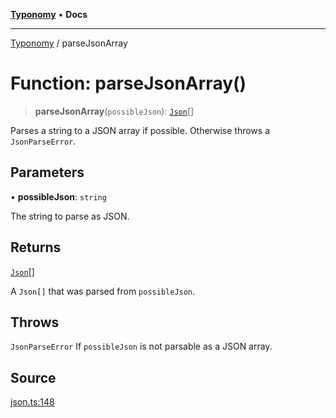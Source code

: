 [**Typonomy**](../README.md) • **Docs**

***

[Typonomy](../globals.md) / parseJsonArray

# Function: parseJsonArray()

> **parseJsonArray**(`possibleJson`): [`Json`](../type-aliases/Json.md)[]

Parses a string to a JSON array if possible.
Otherwise throws a `JsonParseError`.

## Parameters

• **possibleJson**: `string`

The string to parse as JSON.

## Returns

[`Json`](../type-aliases/Json.md)[]

A `Json[]` that was parsed from `possibleJson`.

## Throws

`JsonParseError` If `possibleJson` is not parsable as a JSON array.

## Source

[json.ts:148](https://github.com/softcraft-development/typonomy/blob/1c47fc13034f4e53267c72ada03a418616dc092e/src/json.ts#L148)

